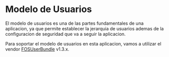 Modelo de Usuarios
========================

El modelo de usuarios es una de las partes fundamentales de una aplicacion, ya
que permite establecer la jerarquia de usuarios ademas de la configuracion de
seguridad que va a seguir la aplicacion.

Para soportar el modelo de usuarios en esta aplicacion, vamos a utilizar el vendor
[FOSUserBundle](https://github.com/FriendsOfSymfony/FOSUserBundle) v1.3.x.